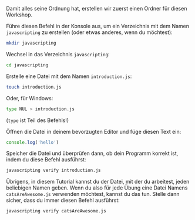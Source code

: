 Damit alles seine Ordnung hat, erstellen wir zuerst einen Ordner für diesen Workshop.

Führe diesen Befehl in der Konsole aus, um ein Verzeichnis mit dem Namen `javascripting` zu erstellen (oder etwas anderes, wenn du möchtest):

```bash
mkdir javascripting
```

Wechsel in das Verzeichnis `javascripting`:

```bash
cd javascripting
```

Erstelle eine Datei mit dem Namen `introduction.js`:

```bash
touch introduction.js
```

Oder, für Windows: 
```bash
type NUL > introduction.js
```
(`type` ist Teil des Befehls!)

Öffnen die Datei in deinem bevorzugten Editor und füge diesen Text ein:

```js
console.log('hello')
```

Speicher die Datei und überprüfen dann, ob dein Programm korrekt ist, indem du diese Befehl ausführst:

```bash
javascripting verify introduction.js
```

Übrigens, in diesem Tutorial kannst du der Datei, mit der du arbeitest, jeden beliebigen Namen geben.
Wenn du also für jede Übung eine Datei Namens `catsAreAwesome.js` verwenden möchtest, kannst du das tun.
Stelle dann sicher, dass du immer diesen Befehl ausführst:

```bash
javascripting verify catsAreAwesome.js
```

